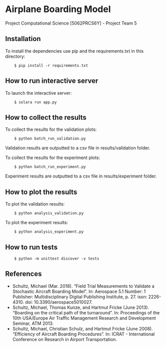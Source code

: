 # Airplane Boarding Model
Project Computational Science [5062PRCS6Y] - Project Team 5

## Installation

To install the dependencies use pip and the requirements.txt in this directory:

```
    $ pip install -r requirements.txt
```

## How to run interactive server

To launch the interactive server:

```
    $ solara run app.py
```

## How to collect the results

To collect the results for the validation plots:

```
    $ python batch_run_validation.py
```

Validation results are outputted to a csv file in results/validation folder.

To collect the results for the experiment plots:

```
    $ python batch_run_experiment.py
```

Experiment results are outputted to a csv file in results/experiment folder.

## How to plot the results

To plot the validation results:

```
    $ python analysis_validation.py
```

To plot the experiment results:

```
    $ python analysis_experiment.py
```

## How to run tests

```
    $ python -m unittest discover -v tests
```

## References

- Schultz, Michael (Mar. 2018). “Field Trial Measurements to Validate a Stochastic Aircraft Boarding Model”. In: Aerospace 5.1 Number: 1 Publisher: Multidisciplinary Digital Publishing Institute, p. 27. issn: 2226-4310. doi: 10.3390/aerospace5010027.
- Schultz, Michael, Thomas Kunze, and Hartmut Fricke (June 2013). “Boarding on the critical path of the turnaround”. In: Proceedings of the 10th USA/Europe Air Traffic Management Research and Development Seminar, ATM 2013.
- Schultz, Michael, Christian Schulz, and Hartmut Fricke (June 2008). “Efficiency of Aircraft Boarding Procedures”. In: ICRAT - International Conference on Research in Airport Transportation.